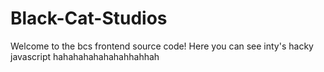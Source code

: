 ﻿# Black-Cat-Studios
Welcome to the bcs frontend source code!
Here you can see inty's hacky javascript hahahahahahahahhahhah
